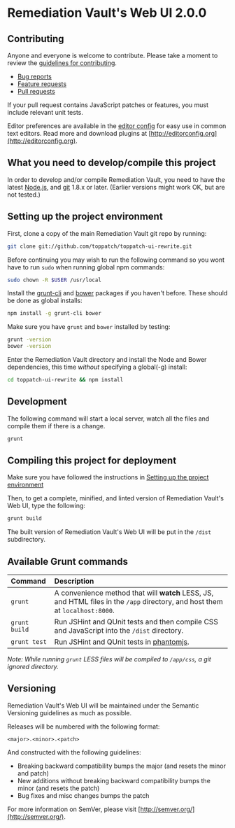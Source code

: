 # Remediation Vault's Web UI 2.0.0

## Contributing

Anyone and everyone is welcome to contribute. Please take a moment to review the [guidelines for contributing](CONTRIBUTING.md).

* [Bug reports](CONTRIBUTING.md#bugs)
* [Feature requests](CONTRIBUTING.md#features)
* [Pull requests](CONTRIBUTING.md#pull-requests)

If your pull request contains JavaScript patches or features, you must include relevant unit tests.

Editor preferences are available in the [editor config](.editorconfig) for easy use in common text editors. Read more and download plugins at [http://editorconfig.org](http://editorconfig.org).

## What you need to develop/compile this project

In order to develop and/or compile Remediation Vault, you need to have the latest [Node.js](http://nodejs.org/download/), and [git](http://git-scm.com/downloads) 1.8.x or later. (Earlier versions might work OK, but are not tested.)

## Setting up the project environment

First, clone a copy of the main Remediation Vault git repo by running:

```bash
git clone git://github.com/toppatch/toppatch-ui-rewrite.git
```

Before continuing you may wish to run the following command so you wont have to run `sudo` when running global npm commands:

```bash
sudo chown -R $USER /usr/local
```

Install the [grunt-cli](http://gruntjs.com/getting-started#installing-the-cli) and [bower](http://bower.io/) packages if you haven't before. These should be done as global installs:

```bash
npm install -g grunt-cli bower
```

Make sure you have `grunt` and `bower` installed by testing:

```bash
grunt -version
bower -version
```

Enter the Remediation Vault directory and install the Node and Bower dependencies, this time *without* specifying a global(-g) install:

```bash
cd toppatch-ui-rewrite && npm install
```

## Development

The following command will start a local server, watch all the files and compile them if there is a change. 

```bash
grunt
```

## Compiling this project for deployment

Make sure you have followed the instructions in [Setting up the project environment](#setting-up-the-project-environment)

Then, to get a complete, minified, and linted version of Remediation Vault's Web UI, type the following:

```bash
grunt build
```

The built version of Remediation Vault's Web UI will be put in the `/dist` subdirectory.

## Available Grunt commands

Command | Description
:---|:---
`grunt` | A convenience method that will **watch** LESS, JS, and HTML files in the `/app` directory, and host them at `localhost:8000`.
`grunt build` | Run JSHint and QUnit tests and then compile CSS and JavaScript into the `/dist` directory.
`grunt test` | Run JSHint and QUnit tests in [phantomjs](https://github.com/ariya/phantomjs/).

*Note: While running `grunt` LESS files will be compiled to `/app/css`, a git ignored directory.*

## Versioning

Remediation Vault's Web UI will be maintained under the Semantic Versioning guidelines as much as possible.

Releases will be numbered with the following format:

`<major>.<minor>.<patch>`

And constructed with the following guidelines:

* Breaking backward compatibility bumps the major (and resets the minor and patch)
* New additions without breaking backward compatibility bumps the minor (and resets the patch)
* Bug fixes and misc changes bumps the patch

For more information on SemVer, please visit [http://semver.org/](http://semver.org/).
